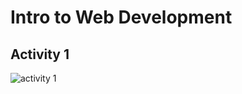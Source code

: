 # Intro to Web Development

## Activity 1
![activity 1](https://github.com/mgbaybay/mgbaybay-kodego/blob/main/01.%20Intro%20to%20Web%20Development/1.png)
